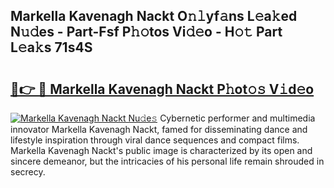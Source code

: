 ## Markella Kavenagh Nackt O𝚗𝚕yf𝚊ns L𝚎a𝚔ed N𝚞𝚍es - Part-Fsf P𝚑𝚘tos Vi𝚍𝚎o - H𝚘𝚝 Part L𝚎a𝚔s 71s4S

# <h2><a href="http://kf4g3h.oniu.top/?m=Markella+Kavenagh+Nackt">🔗👉 🔴 Markella Kavenagh Nackt P𝚑ot𝚘𝚜 V𝚒d𝚎o</a></h2>

[![Markella Kavenagh Nackt Nu𝚍e𝚜](https://i.imgur.com/0qMVB7G.gif)](http://kf4g3h.oniu.top/?m=Markella+Kavenagh+Nackt)
Cybernetic performer and multimedia innovator Markella Kavenagh Nackt, famed for disseminating dance and lifestyle inspiration through viral dance sequences and compact films. Markella Kavenagh Nackt's public image is characterized by its open and sincere demeanor, but the intricacies of his personal life remain shrouded in secrecy.  
